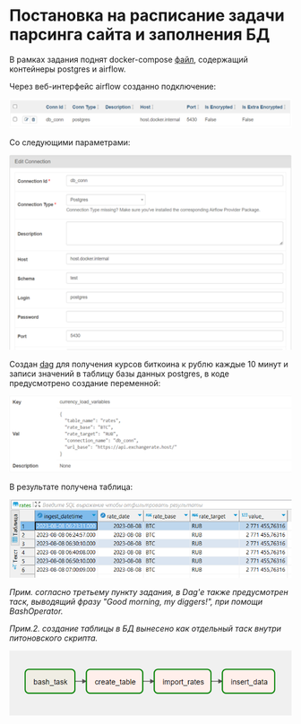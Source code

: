# Постановка на расписание задачи парсинга сайта и заполнения БД 

В рамках задания поднят docker-compose [файл](https://github.com/PolarJaba/1st_airflow_dag/blob/main/docker-compose.yml), содержащий контейнеры postgres и airflow.

Через веб-интерфейс airflow созданно подключение:

![image](https://github.com/PolarJaba/1st_airflow_dag/blob/main/3-3/conn.PNG)

Со следующими параметрами:

![image](https://github.com/PolarJaba/1st_airflow_dag/blob/main/3-3/conn_parameters.PNG)

Создан [dag](https://github.com/PolarJaba/1st_airflow_dag/blob/main/airflow/dags/rates.py) для получения курсов биткоина к рублю каждые 10 минут и записи значений в таблицу базы данных postgres, в коде предусмотрено создание переменной:

![image](https://github.com/PolarJaba/1st_airflow_dag/blob/main/3-3/variables.PNG)

В результате получена таблица:

![image](https://github.com/PolarJaba/1st_airflow_dag/blob/main/3-3/table.PNG)

<i>Прим. согласно третьему пункту задания, в Dag'е также предусмотрен таск, выводящий фразу "Good morning, my diggers!", при помощи BashOperator.</i> 

<i>Прим.2. создание таблицы в БД вынесено как отдельный таск внутри питоновского скрипта.</i>

![image](https://github.com/PolarJaba/1st_airflow_dag/blob/main/3-3/graph.PNG)
